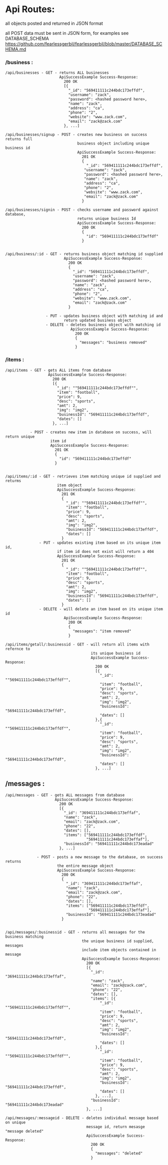 # Api Routes: 

  all objects posted and returned in JSON format

  all POST data must be sent in JSON form, for examples see DATABASE_SCHEMA
  https://github.com/fearlessgerbil/fearlessgerbil/blob/master/DATABASE_SCHEMA.md
  
  ### /business :

    /api/businesses - GET - returns ALL businesses
                            ApiSuccessExample Success-Response:
                              200 OK
                              [{
                                "_id": "569411111c244bdc173effdf",
                                "username": "zack",
                                "password": <hashed password here>,
                                "name": "zack",
                                "address": "ca",
                                "phone": "2",
                                "website": "www.zack.com",
                                "email": "zack@zack.com"
                              }, ...]
                    
    /api/businesses/signup - POST - creates new business on success returns full
                                    business object including unique business id
                                    ApiSuccessExample Success-Response:
                                      201 OK
                                      {
                                        "_id": "569411111c244bdc173effdf",
                                       "username": "zack",
                                       "password": <hashed password here>,
                                       "name": "zack",
                                       "address": "ca",
                                       "phone": "2",
                                       "website": "www.zack.com",
                                       "email": "zack@zack.com"
                                      }

    /api/businesses/signin - POST - checks username and password against database, 
                                    returns unique business Id
                                    ApiSuccessExample Success-Response:
                                      200 OK
                                      {
                                        "id": "569411111c244bdc173effdf"
                                      }


    /api/business/:id - GET - returns business object matching id supplied
                              ApiSuccessExample Success-Response:
                                200 OK
                                {
                                  "_id": "569411111c244bdc173effdf",
                                  "username": "zack",
                                  "password": <hashed password here>,
                                  "name": "zack",
                                  "address": "ca",
                                  "phone": "2",
                                  "website": "www.zack.com",
                                  "email": "zack@zack.com"
                                }

                      - PUT - updates business object with matching id and  
                              return updated business object
                      - DELETE - deletes business object with matching id
                                 ApiSuccessExample Success-Response:
                                   200 OK
                                   {
                                     "messages": "business removed"
                                   }
  ### /items  :

    /api/items - GET - gets ALL items from database
                       ApiSuccessExample Success-Response:
                         200 OK
                         [{
                           "_id": ""569411111c244bdc173effdf"",
                           "item": "football",
                           "price": 9,
                           "desc": "sports",
                           "amt": 2,
                           "img": "img2",
                           "businessId": "569411111c244bdc173effdf",
                           "dates": []
                         }, ...]

               - POST - creates new item in database on success, will return unique 
                        item id
                        ApiSuccessExample Success-Response:
                          201 OK
                          {
                            "id": "569411111c244bdc173effdf" 
                          }


    /api/items/:id - GET - retrieves item matching unique id supplied and returms 
                           item object
                           ApiSuccessExample Success-Response:
                             201 OK
                             {
                               "_id": ""569411111c244bdc173effdf"",
                               "item": "football",
                               "price": 9,
                               "desc": "sports",
                               "amt": 2,
                               "img": "img2",
                               "businessId": "569411111c244bdc173effdf",
                               "dates": [] 
                             }
                   - PUT - updates existing item based on its unique item id, 
                           if item id does not exist will return a 404
                           ApiSuccessExample Success-Response:
                             201 OK
                             {
                               "_id": ""569411111c244bdc173effdf"",
                               "item": "football",
                               "price": 9,
                               "desc": "sports",
                               "amt": 2,
                               "img": "img2",
                               "businessId": "569411111c244bdc173effdf",
                               "dates": []  
                             } 
                   - DELETE - will delete an item based on its unique item id
                              ApiSuccessExample Success-Response:
                                200 OK
                                {
                                  "messages": "item removed"
                                }

    /api/items/getall/:businessid - GET - will return all items with refernce to 
                                          its unique business id
                                          ApiSuccessExample Success-Response:
                                            200 OK
                                            [{
                                              "_id": ""569411111c244bdc173effdf"",
                                              "item": "football",
                                              "price": 9,
                                              "desc": "sports",
                                              "amt": 2,
                                              "img": "img2",
                                              "businessId": "569411111c244bdc173effdf",
                                              "dates": []
                                            },{
                                              "_id": ""569411111c244bdc173effdf"",
                                              "item": "football",
                                              "price": 9,
                                              "desc": "sports",
                                              "amt": 2,
                                              "img": "img2",
                                              "businessId": "569411111c244bdc173effdf",
                                              "dates": []
                                            }, ...]

  ## /messages  :

    /api/messages - GET - gets ALL messages from database
                          ApiSuccessExample Success-Response:
                            200 OK
                            [{
                              "_id": "369411111c244bdc173effaf",
                              "name": "zack",
                              "email": "zack@zack.com",
                              "phone": "22",
                              "dates": [],
                              "items": ["569411111c244bdc173effdf", 
                                        "569411111c244bdc173effaf"],
                              "businessId": "569411111c244bdc173eadad"
                            }, ...]

                  - POST - posts a new message to the database, on success returns 
                           the entire message object
                           ApiSuccessExample Success-Response:
                             200 OK
                             {
                               "_id": "369411111c244bdc173effaf",
                               "name": "zack",
                               "email": "zack@zack.com",
                               "phone": "22",
                               "dates": [],
                               "items": ["569411111c244bdc173effdf", 
                                         "569411111c244bdc173effaf"],
                               "businessId": "569411111c244bdc173eadad"
                             }


    /api/messages/:businessid - GET - returns all messages for the business matching
                                      the unique business id supplied, messages 
                                      include item objects contained in message
                                      ApiSuccessExample Success-Response:
                                        200 OK
                                        [{
                                          "_id": "369411111c244bdc173effaf",
                                          "name": "zack",
                                          "email": "zack@zack.com",
                                          "phone": "22",
                                          "dates": [],
                                          "items": [{
                                              "_id": ""569411111c244bdc173effdf"",
                                              "item": "football",
                                              "price": 9,
                                              "desc": "sports",
                                              "amt": 2,
                                              "img": "img2",
                                              "businessId": "569411111c244bdc173effdf",
                                              "dates": []
                                            },{
                                              "_id": ""569411111c244bdc173effdf"",
                                              "item": "football",
                                              "price": 9,
                                              "desc": "sports",
                                              "amt": 2,
                                              "img": "img2",
                                              "businessId": "569411111c244bdc173effdf",
                                              "dates": []
                                            }, ...],
                                          "businessId": "569411111c244bdc173eadad"
                                        }, ...]

    /api/messages/:messageid - DELETE - deletes individual message based on unique
                                        message id, return mesasge "message deleted"
                                        ApiSuccessExample Success-Response:
                                          200 OK
                                          {
                                            "messages": "deleted"
                                          }


